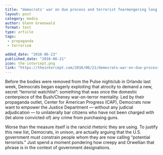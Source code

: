 ```yaml
---
title: "democrats' war on due process and terrorist fearmongering long predate orlando."
layout: post
category: media
author: Glenn Greenwald
format: text
type: article
tags: 
 - propaganda
 - terrorism

added_date: "2016-06-23"
published_date: "2016-06-21"
icon: the-intercept.png
link: "https://theintercept.com/2016/06/21/democrats-war-on-due-process-and-terrorist-fear-mongering-long-pre-dates-orlando/"
---
```


Before the bodies were removed from the Pulse nightclub in Orlando last week, Democrats began eagerly exploiting that atrocity to demand a new, secret “terrorist watchlist”: something that was once the domestic centerpiece of the Bush/Cheney war-on-terror mentality. Led by their propaganda outlet, Center for American Progress (CAP), Democrats now want to empower the Justice Department — without any judicial adjudication — to unilaterally bar citizens who have not been charged with (let alone convicted of) any crime from purchasing guns.

Worse than the measure itself is the rancid rhetoric they are using. To justify this new list, Democrats, in unison, are actually arguing that the U.S. government must constrain people whom they are now calling “potential terrorists.” Just spend a moment pondering how creepy and Orwellian that phrase is in the context of government designations.
